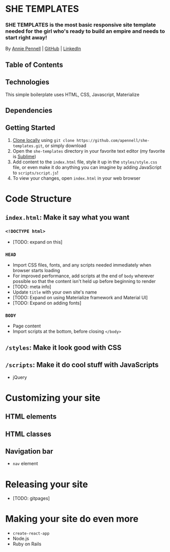 # SHE TEMPLATES

### **SHE TEMPLATES** is the most basic responsive site template needed for the girl who's ready to build an empire and needs to start right away!

By [Annie Pennell](http://anniepennell.com/) | [GitHub](https://github.com/apennell) | [LinkedIn](https://www.linkedin.com/in/anniepennell/)

## Table of Contents

## Technologies

This simple boilerplate uses HTML, CSS, Javascript, Materialize

## Dependencies

## Getting Started

1. [Clone locally](https://git-scm.com/book/en/v2/Git-Basics-Getting-a-Git-Repository) using `git clone https://github.com/apennell/she-templates.git`, or simply download
2. Open the `she-templates` directory in your favorite text editor (my favorite is [Sublime](https://www.sublimetext.com/3))
3. Add content to the `index.html` file, style it up in the `styles/style.css` file, or even make it do anything you can imagine by adding JavaScript to `scripts/script.js`!
4. To view your changes, open `index.html` in your web browser


# Code Structure

## `index.html`: Make it say what you want

### `<!DOCTYPE html>`

* [TODO: expand on this]

### `HEAD`

* Import CSS files, fonts, and any scripts needed immediately when browser starts loading
* For improved performance, add scripts at the end of `body` wherever possible so that the content isn't held up before beginning to render
* [TODO: meta info]
* Update `title` with your own site's name
* [TODO: Expand on using Materialize framework and Material UI]
* [TODO: Expand on adding fonts]

### `BODY`

* Page content
* Import scripts at the bottom, before closing `</body>`

## `/styles`: Make it look good with CSS

## `/scripts`: Make it do cool stuff with JavaScripts

* jQuery


# Customizing your site

## HTML elements

## HTML classes

## Navigation bar

* `nav` element

# Releasing your site

* [TODO: gitpages]

# Making your site do even more

* `create-react-app`
* Node.js
* Ruby on Rails
